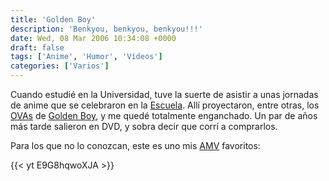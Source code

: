 ```yaml
---
title: 'Golden Boy'
description: 'Benkyou, benkyou, benkyou!!!'
date: Wed, 08 Mar 2006 10:34:08 +0000
draft: false
tags: ['Anime', 'Humor', 'Vídeos']
categories: ['Varios']
---
```


Cuando estudié en la Universidad, tuve la suerte de asistir a unas jornadas de anime que se celebraron en la [Escuela](http://www.euitt.upm.es/). Allí proyectaron, entre otras, los [OVAs](http://es.wikipedia.org/wiki/OVA) de [Golden Boy](http://es.wikipedia.org/wiki/Golden_Boy), y me quedé totalmente enganchado. Un par de años más tarde salieron en DVD, y sobra decir que corrí a comprarlos.

Para los que no lo conozcan, este es uno mis [AMV](http://en.wikipedia.org/wiki/Anime_music_video) favoritos:

{{< yt E9G8hqwoXJA >}}